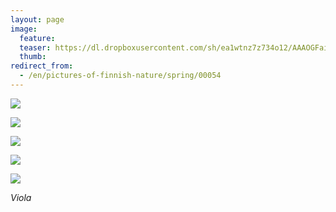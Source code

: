 ```yaml
---
layout: page
image:
  feature:
  teaser: https://dl.dropboxusercontent.com/sh/ea1wtnz7z734o12/AAAOGFaidNY1kYdRjKUotZp9a/luontokuvat/kev%C3%A4t/DS17780-245px.jpg
  thumb:
redirect_from:
  - /en/pictures-of-finnish-nature/spring/00054
---
```


[![](https://dl.dropboxusercontent.com/sh/ea1wtnz7z734o12/AADI-I31XmhAWDrvToNUXMfKa/luontokuvat/kev%C3%A4t/DS17776-800px.jpg)](https://dl.dropboxusercontent.com/sh/ea1wtnz7z734o12/AADXIpGf99F6XT3EUe4_Tk9Ba/luontokuvat/kev%C3%A4t/DS17776.jpg)

[![](https://dl.dropboxusercontent.com/sh/ea1wtnz7z734o12/AABZqUT1ILriARDnCaM4Usjta/luontokuvat/kev%C3%A4t/DS17778-800px.jpg)](https://dl.dropboxusercontent.com/sh/ea1wtnz7z734o12/AACKOOzHu006tuFPamFPr4nWa/luontokuvat/kev%C3%A4t/DS17778.jpg)

[![](https://dl.dropboxusercontent.com/sh/ea1wtnz7z734o12/AADZF5AmiWt1Cq_Rb7NdvoNaa/luontokuvat/kev%C3%A4t/DS17780-800px.jpg)](https://dl.dropboxusercontent.com/sh/ea1wtnz7z734o12/AABEoCyITgoLYlOmkn__4-jqa/luontokuvat/kev%C3%A4t/DS17780.jpg)

[![](https://dl.dropboxusercontent.com/sh/ea1wtnz7z734o12/AAAqZS-2otxG9YuOwSrFB8N6a/luontokuvat/kev%C3%A4t/DS17790-800px.jpg)](https://dl.dropboxusercontent.com/sh/ea1wtnz7z734o12/AAAki-c9IgJoo380OX_AayAda/luontokuvat/kev%C3%A4t/DS17790.jpg)

[![](https://dl.dropboxusercontent.com/sh/ea1wtnz7z734o12/AABfFdCJ1AjV4E0Iv9m3FviEa/luontokuvat/kev%C3%A4t/DS17791-800px.jpg)](https://dl.dropboxusercontent.com/sh/ea1wtnz7z734o12/AAAHMZFEk_0srCUC9atG62Aya/luontokuvat/kev%C3%A4t/DS17791.jpg)

*Viola*
